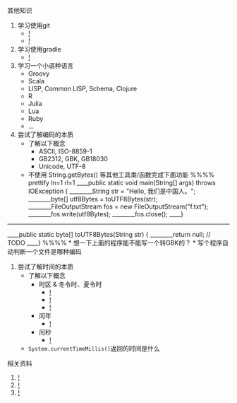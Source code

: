 其他知识

1. 学习使用git
    * [!](https://github.com/)
    * [!](https://git.oschina.net/)
1. 学习使用gradle
    * [!](http://www.gradle.org/)
1. 学习一个小语种语言
    * Groovy
    * Scala
    * LISP, Common LISP, Schema, Clojure
    * R
    * Julia
    * Lua
    * Ruby
    * ...
1. 尝试了解编码的本质
    * 了解以下概念
        * ASCII, ISO-8859-1
        * GB2312, GBK, GB18030
        * Unicode, UTF-8
    * 不使用 String.getBytes() 等其他工具类/函数完成下面功能
%%%% prettify ln=1 rl=1
____public static void main(String[] args) throws IOException {
________String str = "Hello, 我们是中国人。";
________byte[] utf8Bytes = toUTF8Bytes(str);
________FileOutputStream fos = new FileOutputStream("f.txt");
________fos.write(utf8Bytes);
________fos.close();
____}
____
____public static byte[] toUTF8Bytes(String str) {
________return null; // TODO
____}
%%%%
    * 想一下上面的程序能不能写一个转GBK的？
    * 写个程序自动判断一个文件是哪种编码
1. 尝试了解时间的本质
    * 了解以下概念
        * 时区 & 冬令时、夏令时
            * [!](http://en.wikipedia.org/wiki/Time_zone)
            * [!](ftp://ftp.iana.org/tz/data/asia)
            * [!](http://zh.wikipedia.org/wiki/%E4%B8%AD%E5%9C%8B%E6%99%82%E5%8D%80)
        * 闰年
            * [!](http://en.wikipedia.org/wiki/Leap_year)
        * 闰秒
            * [!](ftp://ftp.iana.org/tz/data/leapseconds)
    * `System.currentTimeMillis()`返回的时间是什么

相关资料
1. [!](http://git-scm.com/)
1. [!](http://en.wikipedia.org/wiki/UTF-8)
1. [!](http://www.iana.org/time-zones)


